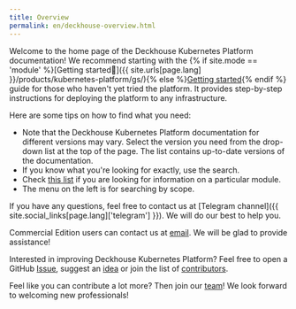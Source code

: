 ```yaml
---
title: Overview
permalink: en/deckhouse-overview.html
---
```


Welcome to the home page of the Deckhouse Kubernetes Platform documentation! We recommend starting with the {% if site.mode == 'module' %}[Getting started🔗]({{ site.urls[page.lang] }}/products/kubernetes-platform/gs/){% else %}[Getting started](/products/kubernetes-platform/gs/){% endif %} guide for those who haven't yet tried the platform. It provides step-by-step instructions for deploying the platform to any infrastructure.

Here are some tips on how to find what you need:
- Note that the Deckhouse Kubernetes Platform documentation for different versions may vary. Select the version you need from the drop-down list at the top of the page. The list contains up-to-date versions of the documentation.
- If you know what you're looking for exactly, use the search.
- Check [this list](revision-comparison.html) if you are looking for information on a particular module.
- The menu on the left is for searching by scope.

If you have any questions, feel free to contact us at [Telegram channel]({{ site.social_links[page.lang]['telegram'] }}). We will do our best to help you.

Commercial Edition users can contact us at [email](mailto:support@deckhouse.io). We will be glad to provide assistance!

Interested in improving Deckhouse Kubernetes Platform? Feel free to open a GitHub [Issue](https://github.com/deckhouse/deckhouse/issues/), suggest an [idea](https://github.com/deckhouse/deckhouse/discussions) or join the list of [contributors](https://github.com/deckhouse/deckhouse/blob/main/CONTRIBUTING.md).

Feel like you can contribute a lot more? Then join our [team](https://job.flant.ru/)! We look forward to welcoming new professionals!
